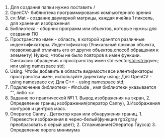 1. Для создания папки нужно поставить /
2. OpenCV- библиотека программирования компьютерного зрения
3. cv::Mat - создание двумерной матрицы, каждая ячейка 1 пиксель, для хранения изображения
4. Библиотека - сборник программ или объектов, которые нужны для создания ПО
5. Пространство имен - область, в которой хранятся различные индентификаторы. Индентификатор (Уникальный признак объекта, позволяющий отличать его от других объектов,способ обращения к элементу) Нужно, чтобы не было повторов в имен функции. Синтаксис обращения к пространству имен std::vector<std::string>vec; или using namespace std;
6. Using. Чтобы добавить в область видимости все илентификаторы пространства имен, используйте директиву using; Для OpenCV - using namespace cv; Для C++ - using namespace std;
7. Подключение библиотеки - #include , имя библиотеки указывается "", либо <>
8. Задание по практической №1 1. Вывод изображения на экран, 2. Определение границ изображения(оператор Canny), 3.Изображения контуров и центров масс.
9. Оператор Canny . Детектор края или обнаружения границ. 1. Перевести изображения в черно-белый(функция rgb2gray преобразовать в серый цвет); 2. Сглаживание(Оператор Гаусса) 3. Определение порога минимума

